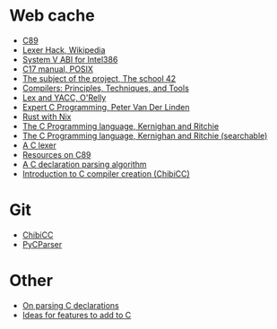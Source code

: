 # Web cache

- [C89](docs/web/cdn.intra.42.fr/pdf/pdf/149447/ansi-iso-9899-1990.pdf)
- [Lexer Hack, Wikipedia](docs/web/en.wikipedia.org/wiki/Lexer_hack.html)
- [System V ABI for Intel386](docs/web/cdn.intra.42.fr/pdf/pdf/149445/sysV-ABI-i386.pdf)
- [C17 manual, POSIX](docs/web/pubs.opengroup.org/onlinepubs/9799919799/utilities/c17.html)
- [The subject of the project, The school 42](docs/web/cdn.intra.42.fr/pdf/pdf/149442/en.subject.pdf)
- [Compilers: Principles, Techniques, and Tools](<docs/web/repository.unikom.ac.id/48769/1/Compilers - Principles, Techniques, and Tools (2006).pdf>)
- [Lex and YACC, O'Relly](docs/web/www.nylxs.com/docs/lexandyacc.pdf)
- [Expert C Programming, Peter Van Der Linden](docs/web/progforperf.github.io/Expert_C_Programming.pdf)
- [Rust with Nix](docs/web/nixos.wiki/wiki/Rust.html)
- [The C Programming language, Kernighan and Ritchie](docs/web/cslabcms.nju.edu.cn/problem_solving/images/c/cc/The_C_Programming_Language_(2nd_Edition_Ritchie_Kernighan).pdf)
- [The C Programming language, Kernighan and Ritchie (searchable)](docs/web/www.cs.sfu.ca/~ashriram/Courses/CS295/assets/books/C_Book_2nd.pdf)
- [A C lexer](docs/web/github.com/nothings/stb/raw/refs/heads/master/stb_c_lexer.h)
- [Resources on C89](docs/web/port70.net/~nsz/c/c89)
- [A C declaration parsing algorithm](docs/web/user.ceng.metu.edu.tr/~ceng140/c_decl.pdf)
- [Introduction to C compiler creation (ChibiCC)](docs/web/www.ocf.berkeley.edu/~stefan/fun/chibicc.html)

# Git

- [ChibiCC](docs/git/chibicc)
- [PyCParser](docs/git/pycparser)

# Other

- [On parsing C declarations](docs/cdecl.md)
- [Ideas for features to add to C](docs/potential-feature-ideas.md)
